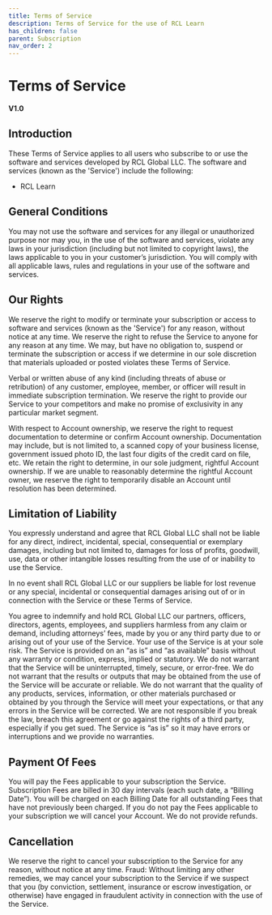 ```yaml
---
title: Terms of Service
description: Terms of Service for the use of RCL Learn
has_children: false
parent: Subscription
nav_order: 2
---
```


# Terms of Service
**V1.0**

## Introduction

These Terms of Service applies to all users who subscribe to or use the software and services developed by RCL Global LLC. The software and services (known as the 'Service') include the following:

- RCL Learn

## General Conditions

You may not use the software and services for any illegal or unauthorized purpose nor may you, in the use of the software and services, violate any laws in your jurisdiction (including but not limited to copyright laws), the laws applicable to you in your customer’s jurisdiction. You will comply with all applicable laws, rules and regulations in your use of the software and services.

## Our Rights

We reserve the right to modify or terminate your subscription or access to software and services (known as the 'Service') for any reason, without notice at any time. We reserve the right to refuse the Service to anyone for any reason at any time. We may, but have no obligation to, suspend or terminate the subscription or access if we determine in our sole discretion that materials uploaded or posted violates these Terms of Service.

Verbal or written abuse of any kind (including threats of abuse or retribution) of any customer, employee, member, or officer will result in immediate subscription termination. We reserve the right to provide our Service to your competitors and make no promise of exclusivity in any particular market segment. 

With respect to Account ownership, we reserve the right to request documentation to determine or confirm Account ownership. Documentation may include, but is not limited to, a scanned copy of your business license, government issued photo ID, the last four digits of the credit card on file, etc. We retain the right to determine, in our sole judgment, rightful Account ownership. If we are unable to reasonably determine the rightful Account owner, we reserve the right to temporarily disable an Account until resolution has been determined.

## Limitation of Liability

You expressly understand and agree that RCL Global LLC shall not be liable for any direct, indirect, incidental, special, consequential or exemplary damages, including but not limited to, damages for loss of profits, goodwill, use, data or other intangible losses resulting from the use of or inability to use the Service. 

In no event shall RCL Global LLC or our suppliers be liable for lost revenue or any special, incidental or consequential damages arising out of or in connection with the Service or these Terms of Service. 

You agree to indemnify and hold RCL Global LLC our partners, officers, directors, agents, employees, and suppliers harmless from any claim or demand, including attorneys’ fees, made by you or any third party due to or arising out of your use of the Service. Your use of the Service is at your sole risk. The Service is provided on an “as is” and “as available” basis without any warranty or condition, express, implied or statutory. We do not warrant that the Service will be uninterrupted, timely, secure, or error-free. We do not warrant that the results or outputs that may be obtained from the use of the Service will be accurate or reliable. We do not warrant that the quality of any products, services, information, or other materials purchased or obtained by you through the Service will meet your expectations, or that any errors in the Service will be corrected. We are not responsible if you break the law, breach this agreement or go against the rights of a third party, especially if you get sued. The Service is “as is” so it may have errors or interruptions and we provide no warranties.

## Payment Of Fees

You will pay the Fees applicable to your subscription the Service. Subscription Fees are billed in 30 day intervals (each such date, a “Billing Date”). You will be charged on each Billing Date for all outstanding Fees that have not previously been charged. If you do not pay the Fees applicable to your subscription we will cancel your Account. We do not provide refunds.

## Cancellation

We reserve the right to cancel your subscription to the Service for any reason, without notice at any time. Fraud: Without limiting any other remedies, we may cancel your subscription to the Service if we suspect that you (by conviction, settlement, insurance or escrow investigation, or otherwise) have engaged in fraudulent activity in connection with the use of the Service.